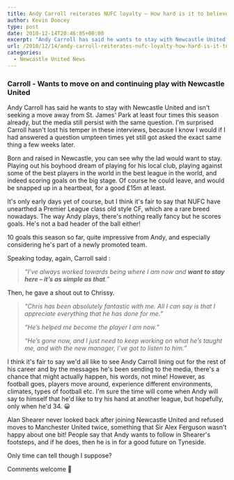 ```yaml
---
title: Andy Carroll reiterates NUFC loyalty – How hard is it to believe?
author: Kevin Doocey
type: post
date: 2010-12-14T20:46:05+00:00
excerpt: "Andy Carroll has said he wants to stay with Newcastle United and isn't seeking a move away from St.James' Park at least four times .."
url: /2010/12/14/andy-carroll-reiterates-nufc-loyalty-how-hard-is-it-to-believe/
categories:
  - Newcastle United News
---
```


### Carroll - Wants to move on and continuing play with Newcastle United

Andy Carroll has said he wants to stay with Newcastle United and isn't seeking a move away from St. James' Park at least four times this season already, but the media still persist with the same question. I'm surprised Carroll hasn't lost his temper in these interviews, because I know I would if I had answered a question umpteen times yet still got asked the exact same thing a few  weeks later.

Born and raised in Newcastle, you can see why the lad would want to stay. Playing out his boyhood dream of playing for his local club, playing against some of the best players in the world in the best league in the world, and indeed scoring goals on the big stage. Of course he could leave, and would be snapped up in a heartbeat, for a good £15m at least.

It's only early days yet of course, but I think it's fair to say that NUFC have unearthed a Premier League class old style CF, which are a rare breed nowadays. The way Andy plays, there's nothing really fancy but he scores goals. He's not a bad header of the ball either!

10 goals this season so far, quite impressive from Andy, and especially considering he's part of a newly promoted team.

Speaking today, again, Carroll said :

> _“I’ve always worked towards being where I am now and **want to stay here – it’s as simple as that**.”_

Then, he gave a shout out to Chrissy.

> _“Chris has been absolutely fantastic with me. All I can say is that I appreciate everything that he has done for me.”_
>
> _“He’s helped me become the player I am now.”_
>
> _“He’s gone now, and I just need to keep working on what he’s taught me, and with the new manager, I’ve got to listen to him.”_

I think it's fair to say we'd all like to see Andy Carroll lining out for the rest of his career and by the messages he's been sending to the media, there's a chance that might actually happen, his words, not mine! However, as football goes, players move around, experience different environments, climates, types of football etc. I'm sure the time will come when Andy will say to himself that he'd like to try his hand at another league, but hopefully, only when he'd 34. 😀

Alan Shearer never looked back after joining Newcastle United and refused moves to Manchester United twice, something that Sir Alex Ferguson wasn't happy about one bit! People say that Andy wants to follow in Shearer's footsteps, and if he does, then he is in for a good future on Tyneside.

Only time can tell though I suppose?

Comments welcome 🙂
